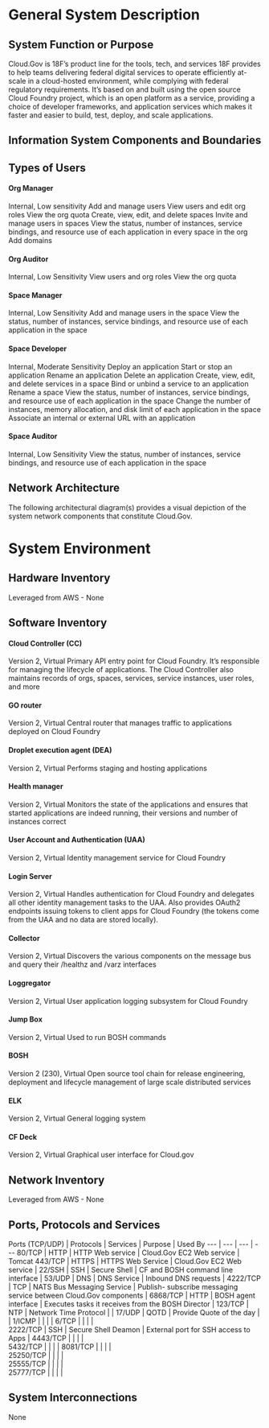 # General System Description

## System Function or Purpose
Cloud.Gov is 18F’s product line for the tools, tech, and services 18F provides to help teams delivering federal digital services to operate efficiently at-scale in a cloud-hosted environment, while complying with federal regulatory requirements. It’s based on and built using the open source Cloud Foundry project, which is an open platform as a service, providing a choice of developer frameworks, and application services which makes it faster and easier to build, test, deploy, and scale applications.

## Information System Components and Boundaries


## Types of Users
#### Org Manager
Internal, Low	sensitivity
Add and manage users
View users and edit org roles
View the org quota
Create, view, edit, and delete spaces
Invite and manage users in spaces
View the status, number of instances, service bindings, and resource use of each application in every space in the org
Add domains

#### Org Auditor
Internal, Low Sensitivity
View users and org roles
View the org quota

#### Space Manager
Internal, Low Sensitivity
Add and manage users in the space
View the status, number of instances, service bindings, and resource use of each application in the space

#### Space Developer
Internal, Moderate Sensitivity
Deploy an application
Start or stop an application
Rename an application
Delete an application
Create, view, edit, and delete services in a space
Bind or unbind a service to an application
Rename a space
View the status, number of instances, service bindings, and resource use of each application in the space
Change the number of instances, memory allocation, and disk limit of each application in the space
Associate an internal or external URL with an application

#### Space Auditor
Internal, Low Sensitivity
View the status, number of instances, service bindings, and resource use of each application in the space

## Network Architecture
The following architectural diagram(s) provides a visual depiction of the system network components that constitute Cloud.Gov.

# System Environment

## Hardware Inventory
Leveraged from AWS - None

## Software Inventory
#### Cloud Controller (CC)
Version 2, Virtual
Primary API entry point for Cloud Foundry. It’s responsible for managing the lifecycle of applications. The Cloud Controller also maintains records of orgs, spaces, services, service instances, user roles, and more

#### GO router
Version 2, Virtual
Central router that manages traffic to applications deployed on Cloud Foundry

#### Droplet execution agent (DEA)
Version 2, Virtual
Performs staging and hosting applications

#### Health manager
Version 2, Virtual
Monitors the state of the applications and ensures that started applications are indeed running, their versions and number of instances correct

#### User Account and Authentication (UAA)
Version 2, Virtual
Identity management service for Cloud Foundry

#### Login Server
Version 2, Virtual
Handles authentication for Cloud Foundry and delegates all other identity management tasks to the UAA. Also provides OAuth2 endpoints issuing tokens to client apps for Cloud Foundry (the tokens come from the UAA and no data are stored locally).

#### Collector
Version 2, Virtual
Discovers the various components on the message bus and query their /healthz and /varz interfaces

#### Loggregator
Version 2, Virtual
User application logging subsystem for Cloud Foundry

#### Jump Box
Version 2, Virtual
Used to run BOSH commands

#### BOSH
Version 2 (230), Virtual
Open source tool chain for release engineering, deployment and lifecycle management of large scale distributed services

#### ELK
Version 2, Virtual
General logging system

#### CF Deck
Version 2, Virtual
Graphical user interface for Cloud.gov

## Network Inventory
Leveraged from AWS - None

## Ports, Protocols and Services
Ports (TCP/UDP) |	Protocols |	Services |	Purpose |	Used By 
--- | --- | --- | ---
80/TCP |	HTTP |	HTTP Web service |	Cloud.Gov EC2 Web service |	Tomcat
443/TCP |	HTTPS |	HTTPS Web Service |	Cloud.Gov EC2 Web service	 |
22/SSH |	SSH |	Secure Shell |	CF and BOSH command line interface |
53/UDP |	DNS |	DNS Service |	Inbound DNS requests	|
4222/TCP | TCP |	NATS Bus Messaging Service |	Publish- subscribe messaging service between Cloud.Gov components |
6868/TCP |	HTTP |	BOSH agent interface |	Executes tasks it receives from the BOSH Director	|
123/TCP |	NTP |	Network Time Protocol	| |
17/UDP |	QOTD |		Provide Quote of the day	| |
1/ICMP	| | | |
6/TCP	 | | |	|		
2222/TCP |	SSH	 | Secure Shell Deamon |	External port for SSH access to Apps	|
4443/TCP	 |  | | |			
5432/TCP 	 |  | | |
8081/TCP   |  | | |			
25250/TCP	 |  | | |			
25555/TCP  |  | | |			
25777/TCP	 |  | | |			

## System Interconnections
None
